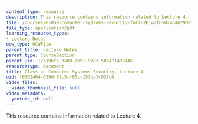 ```yaml
---
content_type: resource
description: This resource contains information related to Lecture 4.
file: /courses/6-858-computer-systems-security-fall-2014/f6502464629d8fc5f03c157bd3c03fbd_MIT6_858F14_lec4.pdf
file_type: application/pdf
learning_resource_types:
- Lecture Notes
ocw_type: OCWFile
parent_title: Lecture Notes
parent_type: CourseSection
parent_uid: 123196f5-0a80-ab91-9783-50a4f1430445
resourcetype: Document
title: Class on Computer Systems Security, Lecture 4
uid: f6502464-629d-8fc5-f03c-157bd3c03fbd
video_files:
  video_thumbnail_file: null
video_metadata:
  youtube_id: null
---
```

This resource contains information related to Lecture 4.


